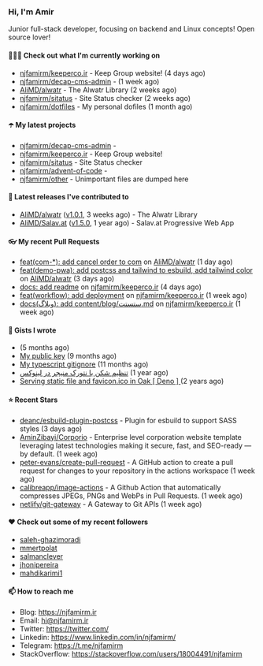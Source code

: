 ### Hi, I'm Amir

Junior full-stack developer, focusing on backend and Linux concepts!
Open source lover!

#### 👨🏻‍💻 Check out what I'm currently working on

- [njfamirm/keeperco.ir](https://github.com/njfamirm/keeperco.ir) - Keep Group website! (4 days ago)
- [njfamirm/decap-cms-admin](https://github.com/njfamirm/decap-cms-admin) -  (1 week ago)
- [AliMD/alwatr](https://github.com/AliMD/alwatr) - The Alwatr Library (2 weeks ago)
- [njfamirm/sitatus](https://github.com/njfamirm/sitatus) - Site Status checker (2 weeks ago)
- [njfamirm/dotfiles](https://github.com/njfamirm/dotfiles) - My personal dofiles (1 month ago)

#### ☂️ My latest projects

- [njfamirm/decap-cms-admin](https://github.com/njfamirm/decap-cms-admin) - 
- [njfamirm/keeperco.ir](https://github.com/njfamirm/keeperco.ir) - Keep Group website!
- [njfamirm/sitatus](https://github.com/njfamirm/sitatus) - Site Status checker
- [njfamirm/advent-of-code](https://github.com/njfamirm/advent-of-code) - 
- [njfamirm/other](https://github.com/njfamirm/other) - Unimportant files are dumped here

#### 🎉 Latest releases I've contributed to

- [AliMD/alwatr](https://github.com/AliMD/alwatr) ([v1.0.1](https://github.com/AliMD/alwatr/releases/tag/v1.0.1), 3 weeks ago) - The Alwatr Library
- [AliMD/Salav.at](https://github.com/AliMD/Salav.at) ([v1.5.0](https://github.com/AliMD/Salav.at/releases/tag/v1.5.0), 1 year ago) - Salav.at Progressive Web App

#### 👓 My recent Pull Requests

- [feat(com-*): add cancel order to com](https://github.com/AliMD/alwatr/pull/1334) on [AliMD/alwatr](https://github.com/AliMD/alwatr) (1 day ago)
- [feat(demo-pwa): add postcss and tailwind to esbuild, add tailwind color](https://github.com/AliMD/alwatr/pull/1331) on [AliMD/alwatr](https://github.com/AliMD/alwatr) (3 days ago)
- [docs: add readme](https://github.com/njfamirm/keeperco.ir/pull/61) on [njfamirm/keeperco.ir](https://github.com/njfamirm/keeperco.ir) (4 days ago)
- [feat(workflow): add deployment](https://github.com/njfamirm/keeperco.ir/pull/55) on [njfamirm/keeperco.ir](https://github.com/njfamirm/keeperco.ir) (1 week ago)
- [docs(وبلاگ): add content/blog/ستستت.md](https://github.com/njfamirm/keeperco.ir/pull/53) on [njfamirm/keeperco.ir](https://github.com/njfamirm/keeperco.ir) (1 week ago)

#### 📓 Gists I wrote

- [](https://gist.github.com/022d07ecd84e69ad31ef0bcd32d86b59) (5 months ago)
- [My public key](https://gist.github.com/879f720c9ca74a0934ce571b7285ed34) (9 months ago)
- [My typescript gitignore](https://gist.github.com/6a40b1912daab3f91a02a7b53f3f76c3) (11 months ago)
- [تنظیم شکن با نتورک منیجر در لینوکس](https://gist.github.com/cc40c344e89bdcdf77085cbf1fc05162) (1 year ago)
- [Serving static file and favicon.ico in Oak [ Deno ] ](https://gist.github.com/9bcaca2b6a672e729c099193b4aafe9f) (2 years ago)

#### ⭐ Recent Stars

- [deanc/esbuild-plugin-postcss](https://github.com/deanc/esbuild-plugin-postcss) - Plugin for esbuild to support SASS styles (3 days ago)
- [AminZibayi/Corporio](https://github.com/AminZibayi/Corporio) - Enterprise level corporation website template leveraging latest technologies making it secure, fast, and SEO-ready — by default. (1 week ago)
- [peter-evans/create-pull-request](https://github.com/peter-evans/create-pull-request) - A GitHub action to create a pull request for changes to your repository in the actions workspace (1 week ago)
- [calibreapp/image-actions](https://github.com/calibreapp/image-actions) - A Github Action that automatically compresses JPEGs, PNGs and WebPs in Pull Requests. (1 week ago)
- [netlify/git-gateway](https://github.com/netlify/git-gateway) - A Gateway to Git APIs (1 week ago)

#### ♥️ Check out some of my recent followers

- [saleh-ghazimoradi](https://github.com/saleh-ghazimoradi)
- [mmertpolat](https://github.com/mmertpolat)
- [salmanclever](https://github.com/salmanclever)
- [jhonipereira](https://github.com/jhonipereira)
- [mahdikarimi1](https://github.com/mahdikarimi1)

#### 📫 How to reach me

- Blog: https://njfamirm.ir
- Email: hi@njfamirm.ir
- Twitter: https://twitter.com/
- Linkedin: https://www.linkedin.com/in/njfamirm/
- Telegram: https://t.me/njfamirm
- StackOverflow: https://stackoverflow.com/users/18004491/njfamirm
